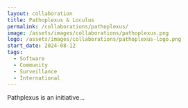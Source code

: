 ```yaml
---
layout: collaboration
title: Pathoplexus & Loculus
permalink: /collaborations/pathoplexus/
image: /assets/images/collaborations/pathoplexus.png
logo: /assets/images/collaborations/pathoplexus-logo.png
start_date: 2024-08-12
tags:
  - Software
  - Community
  - Surveillance
  - International
---
```


Pathplexus is an initiative...
